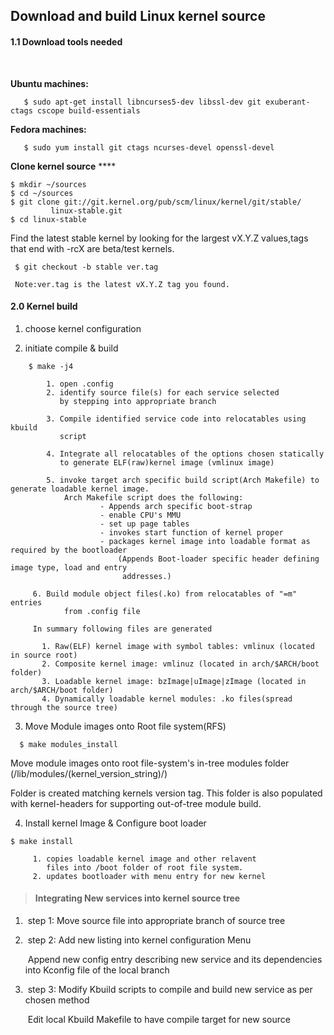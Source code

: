 ## Download and build Linux kernel source 

####   1.1 Download tools needed

​	

**Ubuntu machines:** 

```shell
   $ sudo apt-get install libncurses5-dev libssl-dev git exuberant-ctags cscope build-essentials
```

**Fedora machines:**

```shell
   $ sudo yum install git ctags ncurses-devel openssl-devel
```

  **Clone kernel source** ****

```shell
$ mkdir ~/sources
$ cd ~/sources
$ git clone git://git.kernel.org/pub/scm/linux/kernel/git/stable/
		 linux-stable.git
$ cd linux-stable
```


  Find the latest stable kernel by looking for the largest vX.Y.Z values,tags that end with -rcX are beta/test kernels.

```shell
 $ git checkout -b stable ver.tag
```

  	 Note:ver.tag is the latest vX.Y.Z tag you found. 



#### 2.0 Kernel build

1. choose kernel configuration

2. initiate compile & build

```shell
	$ make -j4

		1. open .config
		2. identify source file(s) for each service selected 
	       by stepping into appropriate branch
	
		3. Compile identified service code into relocatables using kbuild 
	       script
	
		4. Integrate all relocatables of the options chosen statically 
	       to generate ELF(raw)kernel image (vmlinux image)
	
		5. invoke target arch specific build script(Arch Makefile) to generate loadable kernel image.
	   		Arch Makefile script does the following:
					- Appends arch specific boot-strap 
					- enable CPU's MMU
					- set up page tables
					- invokes start function of kernel proper
					- packages kernel image into loadable format as required by the bootloader
	              		(Appends Boot-loader specific header defining image type, load and entry 
	               		 addresses.)
	
	 6. Build module object files(.ko) from relocatables of "=m" entries 
	        from .config file
	
	 In summary following files are generated
	     
	   1. Raw(ELF) kernel image with symbol tables: vmlinux (located in source root)
	   2. Composite kernel image: vmlinuz (located in arch/$ARCH/boot folder)
	   3. Loadable kernel image: bzImage|uImage|zImage (located in arch/$ARCH/boot folder)
	   4. Dynamically loadable kernel modules: .ko files(spread through the source tree)
```



3. Move Module images onto Root file system(RFS)

```shell
  $ make modules_install 
```

Move module images onto root file-system's in-tree modules folder (/lib/modules/(kernel_version_string)/)

Folder is created matching kernels version tag. This folder is also populated with kernel-headers for supporting out-of-tree module build.

4. Install kernel Image & Configure boot loader 

```shell
$ make install 

	 1. copies loadable kernel image and other relavent 
	    files into /boot folder of root file system.
	 2. updates bootloader with menu entry for new kernel
```



> #### Integrating New services into kernel source tree

1. ​	step 1: Move source file into appropriate branch of source tree

2. ​	step 2: Add new listing into kernel configuration Menu

   ​		Append new config entry describing new service and its dependencies into Kconfig file of the local branch

3. ​	step 3: Modify Kbuild scripts to compile and build new service as per chosen method

   ​			Edit local Kbuild Makefile to have compile target for new source





